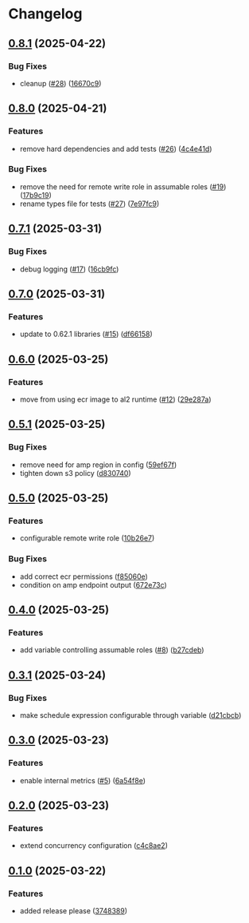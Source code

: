 # Changelog

## [0.8.1](https://github.com/kjansson/yac-p/compare/v0.8.0...v0.8.1) (2025-04-22)


### Bug Fixes

* cleanup ([#28](https://github.com/kjansson/yac-p/issues/28)) ([16670c9](https://github.com/kjansson/yac-p/commit/16670c936d24d1908d1dba0da6b4c1fddc0fc7b7))

## [0.8.0](https://github.com/kjansson/yac-p/compare/v0.7.1...v0.8.0) (2025-04-21)


### Features

* remove hard dependencies and add tests ([#26](https://github.com/kjansson/yac-p/issues/26)) ([4c4e41d](https://github.com/kjansson/yac-p/commit/4c4e41d12742a0b75b2f9c35a57612d08aaa0614))


### Bug Fixes

* remove the need for remote write role in assumable roles ([#19](https://github.com/kjansson/yac-p/issues/19)) ([17b9c19](https://github.com/kjansson/yac-p/commit/17b9c197b27edf3fd60a479d5c520b2df0da1f01))
* rename types file for tests ([#27](https://github.com/kjansson/yac-p/issues/27)) ([7e97fc9](https://github.com/kjansson/yac-p/commit/7e97fc9192159c82f343258ef719c0eba16be622))

## [0.7.1](https://github.com/kjansson/yac-p/compare/v0.7.0...v0.7.1) (2025-03-31)


### Bug Fixes

* debug logging ([#17](https://github.com/kjansson/yac-p/issues/17)) ([16cb9fc](https://github.com/kjansson/yac-p/commit/16cb9fc3bc625dd73b265810d0921118a31d11a3))

## [0.7.0](https://github.com/kjansson/yac-p/compare/v0.6.0...v0.7.0) (2025-03-31)


### Features

* update to 0.62.1 libraries ([#15](https://github.com/kjansson/yac-p/issues/15)) ([df66158](https://github.com/kjansson/yac-p/commit/df66158a1887266063904372c4c23de431b27d48))

## [0.6.0](https://github.com/kjansson/yac-p/compare/v0.5.1...v0.6.0) (2025-03-25)


### Features

* move from using ecr image to al2 runtime ([#12](https://github.com/kjansson/yac-p/issues/12)) ([29e287a](https://github.com/kjansson/yac-p/commit/29e287aa9d357eb7156338b7b7bd32d2153c36f5))

## [0.5.1](https://github.com/kjansson/yac-p/compare/v0.5.0...v0.5.1) (2025-03-25)


### Bug Fixes

* remove need for amp region in config ([59ef67f](https://github.com/kjansson/yac-p/commit/59ef67fe1a349ccfe684b97c35a26fa97c6ab9b0))
* tighten down s3 policy ([d830740](https://github.com/kjansson/yac-p/commit/d8307400a206f8806a91a516ddcba77fba712292))

## [0.5.0](https://github.com/kjansson/yac-p/compare/v0.4.0...v0.5.0) (2025-03-25)


### Features

* configurable remote write role ([10b26e7](https://github.com/kjansson/yac-p/commit/10b26e7315c570ffa08cf2f03668e64b5be7e760))


### Bug Fixes

* add correct ecr permissions ([f85060e](https://github.com/kjansson/yac-p/commit/f85060e05d799bff64fbf1b7da89e238be31efca))
* condition on amp endpoint output ([672e73c](https://github.com/kjansson/yac-p/commit/672e73c02353de9a09af61dd908ed14cdde30e65))

## [0.4.0](https://github.com/kjansson/yac-p/compare/v0.3.1...v0.4.0) (2025-03-25)


### Features

* add variable controlling assumable roles ([#8](https://github.com/kjansson/yac-p/issues/8)) ([b27cdeb](https://github.com/kjansson/yac-p/commit/b27cdeb3f5f7998d79d64a6d38b0abc23886f738))

## [0.3.1](https://github.com/kjansson/yac-p/compare/v0.3.0...v0.3.1) (2025-03-24)


### Bug Fixes

* make schedule expression configurable through variable ([d21cbcb](https://github.com/kjansson/yac-p/commit/d21cbcbbd0c65feda1a5845d45a1c462678a6a8d))

## [0.3.0](https://github.com/kjansson/yac-p/compare/v0.2.0...v0.3.0) (2025-03-23)


### Features

* enable internal metrics ([#5](https://github.com/kjansson/yac-p/issues/5)) ([6a54f8e](https://github.com/kjansson/yac-p/commit/6a54f8efb666c20a0a58653f8700ea23bc84962f))

## [0.2.0](https://github.com/kjansson/yac-p/compare/v0.1.0...v0.2.0) (2025-03-23)


### Features

* extend concurrency configuration ([c4c8ae2](https://github.com/kjansson/yac-p/commit/c4c8ae20ea79fed851b7558330867f02bc9b12d8))

## [0.1.0](https://github.com/kjansson/yac-p/compare/v0.0.2...v0.1.0) (2025-03-22)


### Features

* added release please ([3748389](https://github.com/kjansson/yac-p/commit/374838910b3f32422eb5ea902709cc510249e601))
